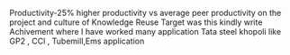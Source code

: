 Productivity-25% higher productivity vs average peer productivity on the project and culture of Knowledge Reuse  Target was this kindly write Achivement where I have worked many application Tata steel khopoli  like GP2 , CCl , Tubemill,Ems application
